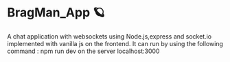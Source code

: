 # BragMan_App 🪐

A chat application with websockets using Node.js,express and socket.io implemented with vanilla js on the frontend.
It can run by using the following command : npm run dev on the server localhost:3000
